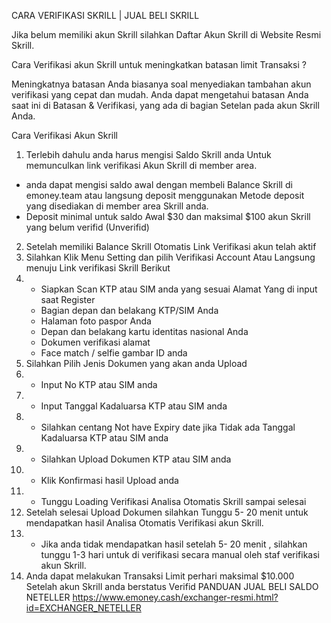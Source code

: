 

CARA VERIFIKASI SKRILL | JUAL BELI SKRILL


Jika belum memiliki akun Skrill silahkan Daftar Akun Skrill di Website Resmi Skrill.


Cara Verifikasi akun Skrill untuk meningkatkan batasan limit Transaksi ?


Meningkatnya batasan Anda biasanya soal menyediakan tambahan akun verifikasi yang cepat dan mudah. Anda dapat mengetahui batasan Anda saat ini di Batasan & Verifikasi, yang ada di bagian Setelan pada akun Skrill Anda.




Cara Verifikasi Akun Skrill
1. Terlebih dahulu anda harus mengisi Saldo Skrill anda Untuk memunculkan link verifikasi Akun Skrill di member area.
* anda dapat mengisi saldo awal dengan membeli Balance Skrill di emoney.team atau langsung deposit menggunakan Metode deposit yang disediakan di member area Skrill anda.
* Deposit minimal untuk saldo Awal $30 dan maksimal $100 akun Skrill yang belum verifid (Unverifid)
2. Setelah memiliki Balance Skrill Otomatis Link Verifikasi akun telah aktif
3. Silahkan Klik Menu Setting dan pilih Verifikasi Account
Atau Langsung menuju Link verifikasi Skrill Berikut
4. * Siapkan Scan KTP atau SIM anda yang sesuai Alamat Yang di input saat Register
    * Bagian depan dan belakang KTP/SIM Anda
    * Halaman foto paspor Anda
    * Depan dan belakang kartu identitas nasional Anda
    * Dokumen verifikasi alamat
    * Face match / selfie gambar ID anda
5. Silahkan Pilih Jenis Dokumen yang akan anda Upload
6. * Input No KTP atau SIM anda
7. * Input Tanggal Kadaluarsa KTP atau SIM anda
8. * Silahkan centang Not have Expiry date jika Tidak ada Tanggal Kadaluarsa KTP atau SIM anda
9. * Silahkan Upload Dokumen KTP atau SIM anda
10. * Klik Konfirmasi hasil Upload anda
11. * Tunggu Loading Verifikasi Analisa Otomatis Skrill sampai selesai
12. Setelah selesai Upload Dokumen silahkan Tunggu 5- 20 menit untuk mendapatkan hasil Analisa Otomatis Verifikasi akun Skrill.
13. * Jika anda tidak mendapatkan hasil setelah 5- 20 menit , silahkan tunggu 1-3 hari untuk di verifikasi secara manual oleh staf verifikasi akun Skrill.
14. Anda dapat melakukan Transaksi Limit perhari maksimal $10.000 Setelah akun Skrill anda berstatus Verifid
PANDUAN JUAL BELI SALDO NETELLER
https://www.emoney.cash/exchanger-resmi.html?id=EXCHANGER_NETELLER
